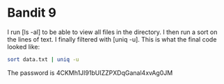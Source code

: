 # Bandit 9

I run [ls -al] to be able to view all files in the directory. I then run a sort on the lines of text. I finally filtered with [uniq -u]. This is what the final code looked like:
```bash
sort data.txt | uniq -u
```
The password is 4CKMh1JI91bUIZZPXDqGanal4xvAg0JM

